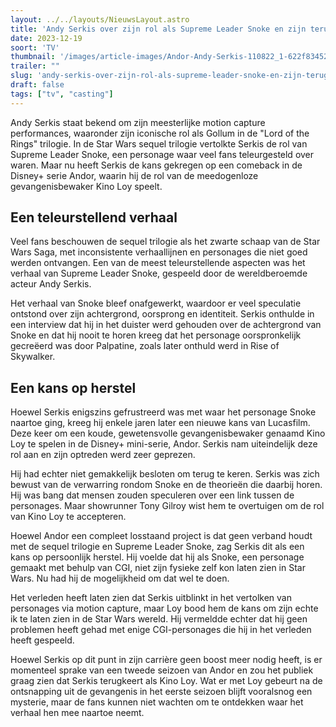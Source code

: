 ```yaml
---
layout: ../../layouts/NieuwsLayout.astro
title: 'Andy Serkis over zijn rol als Supreme Leader Snoke en zijn terugkeer in Andor'
date: 2023-12-19
soort: 'TV'
thumbnail: '/images/article-images/Andor-Andy-Serkis-110822_1-622f83452e454d868e81d1282b726d32.jpg'
trailer: ""
slug: 'andy-serkis-over-zijn-rol-als-supreme-leader-snoke-en-zijn-terugkeer-in-andor'
draft: false
tags: ["tv", "casting"]
---
```



Andy Serkis staat bekend om zijn meesterlijke motion capture performances, waaronder zijn iconische rol als Gollum in de "Lord of the Rings" trilogie. In de Star Wars sequel trilogie vertolkte Serkis de rol van Supreme Leader Snoke, een personage waar veel fans teleurgesteld over waren. Maar nu heeft Serkis de kans gekregen op een comeback in de Disney+ serie Andor, waarin hij de rol van de meedogenloze gevangenisbewaker Kino Loy speelt.

## Een teleurstellend verhaal

Veel fans beschouwen de sequel trilogie als het zwarte schaap van de Star Wars Saga, met inconsistente verhaallijnen en personages die niet goed werden ontvangen. Een van de meest teleurstellende aspecten was het verhaal van Supreme Leader Snoke, gespeeld door de wereldberoemde acteur Andy Serkis.

Het verhaal van Snoke bleef onafgewerkt, waardoor er veel speculatie ontstond over zijn achtergrond, oorsprong en identiteit. Serkis onthulde in een interview dat hij in het duister werd gehouden over de achtergrond van Snoke en dat hij nooit te horen kreeg dat het personage oorspronkelijk gecreëerd was door Palpatine, zoals later onthuld werd in Rise of Skywalker.

## Een kans op herstel

Hoewel Serkis enigszins gefrustreerd was met waar het personage Snoke naartoe ging, kreeg hij enkele jaren later een nieuwe kans van Lucasfilm. Deze keer om een koude, gewetensvolle gevangenisbewaker genaamd Kino Loy te spelen in de Disney+ mini-serie, Andor. Serkis nam uiteindelijk deze rol aan en zijn optreden werd zeer geprezen. 

Hij had echter niet gemakkelijk besloten om terug te keren. Serkis was zich bewust van de verwarring rondom Snoke en de theorieën die daarbij horen. Hij was bang dat mensen zouden speculeren over een link tussen de personages. Maar showrunner Tony Gilroy wist hem te overtuigen om de rol van Kino Loy te accepteren.

Hoewel Andor een compleet losstaand project is dat geen verband houdt met de sequel trilogie en Supreme Leader Snoke, zag Serkis dit als een kans op persoonlijk herstel. Hij voelde dat hij als Snoke, een personage gemaakt met behulp van CGI, niet zijn fysieke zelf kon laten zien in Star Wars. Nu had hij de mogelijkheid om dat wel te doen. 

Het verleden heeft laten zien dat Serkis uitblinkt in het vertolken van personages via motion capture, maar Loy bood hem de kans om zijn echte ik te laten zien in de Star Wars wereld. Hij vermeldde echter dat hij geen problemen heeft gehad met enige CGI-personages die hij in het verleden heeft gespeeld.

Hoewel Serkis op dit punt in zijn carrière geen boost meer nodig heeft, is er momenteel sprake van een tweede seizoen van Andor en zou het publiek graag zien dat Serkis terugkeert als Kino Loy. Wat er met Loy gebeurt na de ontsnapping uit de gevangenis in het eerste seizoen blijft vooralsnog een mysterie, maar de fans kunnen niet wachten om te ontdekken waar het verhaal hen mee naartoe neemt.
